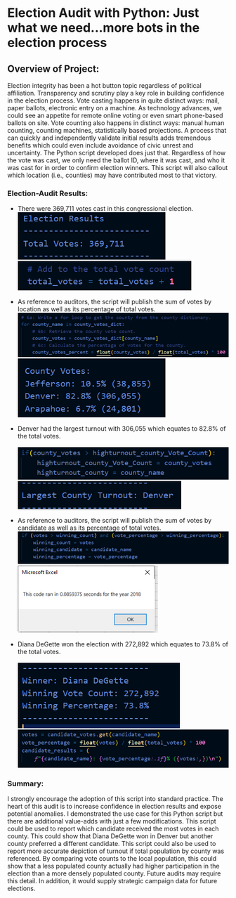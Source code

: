 # Election Audit with Python: Just what we need...more bots in the election process

## Overview of Project:
Election integrity has been a hot button topic regardless of political affiliation.  Transparency and scrutiny play a key role in building confidence in the election process.  Vote casting happens in quite distinct ways: mail, paper ballots, electronic entry on a machine.  As technology advances, we could see an appetite for remote online voting or even smart phone-based ballots on site.  Vote counting also happens in distinct ways: manual human counting, counting machines, statistically based projections.   A process that can quickly and independently validate initial results adds tremendous benefits which could even include avoidance of civic unrest and uncertainty.   The Python script developed does just that.  Regardless of how the vote was cast, we only need the ballot ID, where it was cast, and who it was cast for in order to confirm election winners.  This script will also callout which location (i.e., counties) may have contributed most to that victory.

### Election-Audit Results: 
- There were 369,711 votes cast in this congressional election.
       <br>
 ![alt text](https://github.com/VinoSarran/Module3_Python_Election/blob/main/TotalVotes_Output.PNG?raw=true)
        <br>
 ![alt text](https://github.com/VinoSarran/Module3_Python_Election/blob/main/TotalVotes.PNG?raw=true)
 
- As reference to auditors, the script will publish the sum of votes by location as well as its percentage of total votes.
       <br>
 ![alt text](https://github.com/VinoSarran/Module3_Python_Election/blob/main/CountyResults.PNG?raw=true)
        <br>
 ![alt text](https://github.com/VinoSarran/Module3_Python_Election/blob/main/CountyResults_Output.PNG?raw=true)
 
- Denver had the largest turnout with 306,055 which equates to 82.8% of the total votes.  
       <br>
 ![alt text](https://github.com/VinoSarran/Module3_Python_Election/blob/main/Large_County.PNG?raw=true)
        <br>
 ![alt text](https://github.com/VinoSarran/Module3_Python_Election/blob/main/LargeCounty_Output.PNG?raw=true)
 
- As reference to auditors, the script will publish the sum of votes by candidate as well as its percentage of total votes.
       <br>
 ![alt text](https://github.com/VinoSarran/Module3_Python_Election/blob/main/CandResults.PNG?raw=true)
        <br>
 ![alt text](https://github.com/VinoSarran/Module2_VBA_Refactoring/blob/main/VBA_Challenge_2018.png?raw=true)

- Diana DeGette won the election with 272,892 which equates to 73.8% of the total votes.  
       <br>
 ![alt text](https://github.com/VinoSarran/Module3_Python_Election/blob/main/Winner_Output.PNG?raw=true)
        <br>
 ![alt text](https://raw.githubusercontent.com/VinoSarran/Module3_Python_Election/main/Winner.PNG)

### Summary:
I strongly encourage the adoption of this script into standard practice.  The heart of this audit is to increase confidence in election results and expose potential anomalies.  I demonstrated the use case for this Python script but there are additional value-adds with just a few modifications.   This script could be used to report which candidate received the most votes in each county.  This could show that Diana DeGette won in Denver but another county preferred a different candidate.  This script could also be used to report more accurate depiction of turnout if total population by county was referenced.  By comparing vote counts to the local population, this could show that a less populated county actually had higher participation in the election than a more densely populated county.  Future audits may require this detail.  In addition, it would supply strategic campaign data for future elections.
